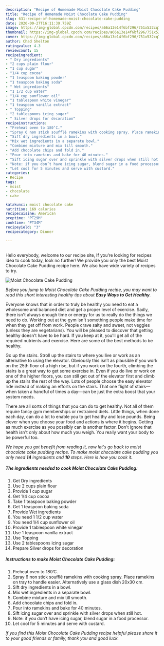 ```yaml
---
description: "Recipe of Homemade Moist Chocolate Cake Pudding"
title: "Recipe of Homemade Moist Chocolate Cake Pudding"
slug: 631-recipe-of-homemade-moist-chocolate-cake-pudding
date: 2020-09-27T16:11:30.759Z
image: https://img-global.cpcdn.com/recipes/a66a13e14f6bf296/751x532cq70/moist-chocolate-cake-pudding-recipe-main-photo.jpg
thumbnail: https://img-global.cpcdn.com/recipes/a66a13e14f6bf296/751x532cq70/moist-chocolate-cake-pudding-recipe-main-photo.jpg
cover: https://img-global.cpcdn.com/recipes/a66a13e14f6bf296/751x532cq70/moist-chocolate-cake-pudding-recipe-main-photo.jpg
author: Chad Shelton
ratingvalue: 4.3
reviewcount: 15
recipeingredient:
- " Dry ingredients"
- "2 cups plain flour"
- "1 cup sugar"
- "1/4 cup cocoa"
- "1 teaspoon baking powder"
- "1 teaspoon baking soda"
- " Wet ingredients"
- "1 1/2 cup water"
- "1/4 cup sunflower oil"
- "1 tablespoon white vinegar"
- "1 teaspoon vanilla extract"
- " Topping"
- "2 tablespoons icing sugar"
- " Silver drops for decoration"
recipeinstructions:
- "Preheat oven to 180’C."
- "Spray 6 non stick soufflé ramekins with cooking spray. Place ramekins on tray to handle easier. Alternatively use a glass dish 20x30 cm."
- "Sift dry ingredients in a bowl."
- "Mix wet ingredients in a separate bowl."
- "Combine mixture and mix till smooth."
- "Add chocolate chips and fold in."
- "Pour into ramekins and bake for 40 minutes."
- "Sift icing sugar over and sprinkle with silver drops when still hot."
- "Note: if you don’t have icing sugar, blend sugar in a food processor."
- "Let cool for 5 minutes and serve with custard."
categories:
- Recipe
tags:
- moist
- chocolate
- cake

katakunci: moist chocolate cake 
nutrition: 169 calories
recipecuisine: American
preptime: "PT29M"
cooktime: "PT34M"
recipeyield: "3"
recipecategory: Dinner

---
```

<br>
Hello everybody, welcome to our recipe site, If you're looking for recipes idea to cook today, look no further! We provide you only the best Moist Chocolate Cake Pudding recipe here. We also have wide variety of recipes to try.
<br>


![Moist Chocolate Cake Pudding](https://img-global.cpcdn.com/recipes/a66a13e14f6bf296/751x532cq70/moist-chocolate-cake-pudding-recipe-main-photo.jpg)

<i>Before you jump to Moist Chocolate Cake Pudding recipe, you may want to read this short interesting healthy tips about <strong>Easy Ways to Get Healthy</strong>.</i>

Everyone knows that in order to truly be healthy you need to eat a wholesome and balanced diet and get a proper level of exercise. Sadly, there isn't always enough time or energy for us to really do the things we need to do. Working out at the gym isn't something people make time for when they get off from work. People crave salty and sweet, not veggies (unless they are vegetarians). You will be pleased to discover that getting healthy doesn't have to be hard. If you keep at it, you'll get all of the required nutrients and exercise. Here are some of the best methods to be healthy.

Go up the stairs. Stroll up the stairs to where you live or work as an alternative to using the elevator. Obviously this isn’t as plausible if you work on the 25th floor of a high rise, but if you work on the fourth, climbing the stairs is a great way to get some exercise in. Even if you do live or work on one of the higher floors, you can still get out of the elevator first and climb up the stairs the rest of the way. Lots of people choose the easy elevator ride instead of making an efforts on the stairs. That one flight of stairs—when taken a handful of times a day—can be just the extra boost that your system needs. 

There are all sorts of things that you can do to get healthy. Not all of them require fancy gym memberships or restrained diets. Little things, when done each day, can do a lot to enable you to get healthy and lose pounds. Being clever when you choose your food and actions is where it begins. Getting as much exercise as you possibly can is another factor. Don't ignore that health isn't only about how much you weigh. You really want your body to be powerful too. 


<i>We hope you got benefit from reading it, now let's go back to moist chocolate cake pudding recipe. To make moist chocolate cake pudding you only need <strong>14</strong> ingredients and <strong>10</strong> steps. Here is how you cook it.
</i>

##### The ingredients needed to cook Moist Chocolate Cake Pudding:

1. Get  Dry ingredients
1. Use 2 cups plain flour
1. Provide 1 cup sugar
1. Get 1/4 cup cocoa
1. Take 1 teaspoon baking powder
1. Get 1 teaspoon baking soda
1. Provide  Wet ingredients
1. You need 1 1/2 cup water
1. You need 1/4 cup sunflower oil
1. Provide 1 tablespoon white vinegar
1. Use 1 teaspoon vanilla extract
1. Use  Topping
1. Use 2 tablespoons icing sugar
1. Prepare  Silver drops for decoration


##### Instructions to make Moist Chocolate Cake Pudding:

1. Preheat oven to 180’C.
1. Spray 6 non stick soufflé ramekins with cooking spray. Place ramekins on tray to handle easier. Alternatively use a glass dish 20x30 cm.
1. Sift dry ingredients in a bowl.
1. Mix wet ingredients in a separate bowl.
1. Combine mixture and mix till smooth.
1. Add chocolate chips and fold in.
1. Pour into ramekins and bake for 40 minutes.
1. Sift icing sugar over and sprinkle with silver drops when still hot.
1. Note: if you don’t have icing sugar, blend sugar in a food processor.
1. Let cool for 5 minutes and serve with custard.


<i>If you find this Moist Chocolate Cake Pudding recipe helpful please share it to your good friends or family, thank you and good luck.</i>
